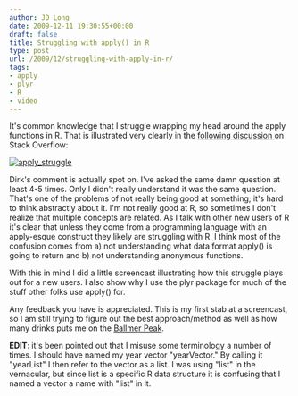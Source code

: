 ```yaml
---
author: JD Long
date: 2009-12-11 19:30:55+00:00
draft: false
title: Struggling with apply() in R
type: post
url: /2009/12/struggling-with-apply-in-r/
tags:
- apply
- plyr
- R
- video
---
```


It's common knowledge that I struggle wrapping my head around the apply functions in R. That is illustrated very clearly in the [following discussion ](http://stackoverflow.com/questions/1355355/how-to-avoid-a-loop-in-r-selecting-items-from-a-list)on Stack Overflow:

[![apply_struggle](https://www.cerebralmastication.com/wp-content/uploads/2009/12/apply_struggle.PNG)
](http://stackoverflow.com/questions/1355355/how-to-avoid-a-loop-in-r-selecting-items-from-a-list)

Dirk's comment is actually spot on. I've asked the same damn question at least 4-5 times. Only I didn't really understand it was the same question. That's one of the problems of not really being good at something; it's hard to think abstractly about it. I'm not really good at R, so sometimes I don't realize that multiple concepts are related. As I talk with other new users of R it's clear that unless they come from a programming language with an apply-esque construct they likely are struggling with R. I think most of the confusion comes from a) not understanding what data format apply() is going to return and b) not understanding anonymous functions.

With this in mind I did a little screencast illustrating how this struggle plays out for a new users. I also show why I use the plyr package for much of the stuff other folks use apply() for.

Any feedback you have is appreciated. This is my first stab at a screencast, so I am still trying to figure out the best approach/method as well as how many drinks puts me on the [Ballmer Peak](http://xkcd.com/323/).



**EDIT**: it's been pointed out that I misuse some terminology a number of times. I should have named my year vector "yearVector." By calling it "yearList" I then refer to the vector as a list. I was using "list" in the vernacular, but since list is a specific R data structure it is confusing that I named a vector a name with "list" in it.
